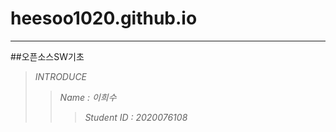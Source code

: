 # heesoo1020.github.io
-------------------------------
  ##오픈소스SW기초
>*INTRODUCE*
>  >*Name : 이희수*
>  >  >*Student ID : 2020076108*
